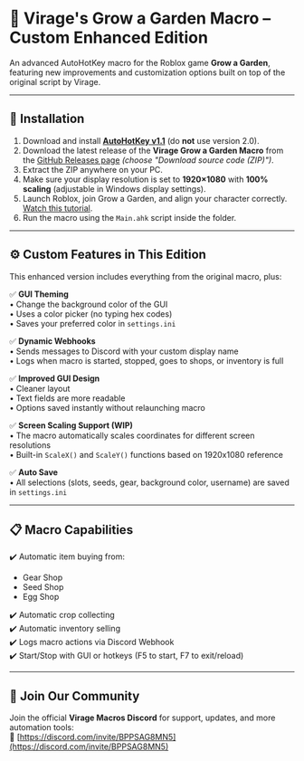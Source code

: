 # 🌱 Virage's Grow a Garden Macro – Custom Enhanced Edition

An advanced AutoHotKey macro for the Roblox game **Grow a Garden**, featuring new improvements and customization options built on top of the original script by Virage.

---

## 🚀 Installation

1. Download and install **[AutoHotKey v1.1](https://www.autohotkey.com/)** (do **not** use version 2.0).
2. Download the latest release of the **Virage Grow a Garden Macro** from the [GitHub Releases page](https://github.com/VirageRoblox/Virage-Grow-A-Garden-Macro/releases/latest) _(choose "Download source code (ZIP)")_.
3. Extract the ZIP anywhere on your PC.
4. Make sure your display resolution is set to **1920×1080** with **100% scaling** (adjustable in Windows display settings).
5. Launch Roblox, join Grow a Garden, and align your character correctly. [Watch this tutorial](https://www.youtube.com/watch?v=P2f-pPqFlO4).
6. Run the macro using the `Main.ahk` script inside the folder.

---

## ⚙️ Custom Features in This Edition

This enhanced version includes everything from the original macro, plus:

✅ **GUI Theming**  
• Change the background color of the GUI  
• Uses a color picker (no typing hex codes)  
• Saves your preferred color in `settings.ini`

✅ **Dynamic Webhooks**  
• Sends messages to Discord with your custom display name  
• Logs when macro is started, stopped, goes to shops, or inventory is full  

✅ **Improved GUI Design**  
• Cleaner layout  
• Text fields are more readable  
• Options saved instantly without relaunching macro  

✅ **Screen Scaling Support (WIP)**  
• The macro automatically scales coordinates for different screen resolutions  
• Built-in `ScaleX()` and `ScaleY()` functions based on 1920x1080 reference

✅ **Auto Save**  
• All selections (slots, seeds, gear, background color, username) are saved in `settings.ini`

---

## 📋 Macro Capabilities

✔️ Automatic item buying from:
- Gear Shop  
- Seed Shop  
- Egg Shop  

✔️ Automatic crop collecting  
✔️ Automatic inventory selling  
✔️ Logs macro actions via Discord Webhook  
✔️ Start/Stop with GUI or hotkeys (F5 to start, F7 to exit/reload)

---

## 💬 Join Our Community

Join the official **Virage Macros Discord** for support, updates, and more automation tools:  
🔗 [https://discord.com/invite/BPPSAG8MN5](https://discord.com/invite/BPPSAG8MN5)
